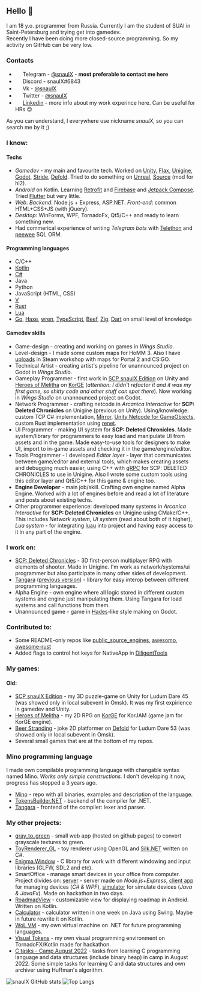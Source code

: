 ## Hello 👋

I am 18 y.o. programmer from Russia. Currently I am the student of SUAI in Saint-Petersburg and trying get into gamedev.  
Recently I have been doing more closed-source programming. So my activity on GitHub can be very low.

### Contacts
* <img height="16" width="16" src="https://unpkg.com/simple-icons@v8/icons/telegram.svg" /> Telegram - [@snaulX](https://t.me/snaulX) - **most preferable to contact me here**
* <img height="16" width="16" src="https://unpkg.com/simple-icons@v8/icons/discord.svg" /> Discord - snaulX#6843
* <img height="16" width="16" src="https://unpkg.com/simple-icons@v8/icons/vk.svg" /> Vk - [@snaulX](https://vk.com/snaulx)
* <img height="16" width="16" src="https://unpkg.com/simple-icons@v8/icons/twitter.svg" /> Twitter - [@snaulX](https://twitter.com/snaulX)
* <img height="16" width="16" src="https://unpkg.com/simple-icons@v8/icons/linkedin.svg" /> [Linkedin](https://www.linkedin.com/in/snaulx/) - more info about my work experince here. Can be useful for HRs 😉

As you can understand, I everywhere use nickname *snaulX*, so you can search me by it ;)

### I know:
#### Techs
* *Gamedev* - my main and favourite tech. Worked on [Unity](https://unity.com), [Flax](https://flaxengine.com/), [Unigine](https://unigine.com/), [Godot](https://godotengine.org/), [Stride](https://www.stride3d.net/), [Defold](https://github.com/defold/defold). Tried to do something on [Unreal](https://www.unrealengine.com/), [Source](https://developer.valvesoftware.com/wiki/Source) (mod for hl2). 
* *Android* on Kotlin. Learning [Retrofit](https://square.github.io/retrofit/) and [Firebase](https://firebase.google.com/) and [Jetpack Compose](https://developer.android.com/jetpack/compose). Tried [Flutter](https://flutter.dev/) but very little.
* *Web*. *Backend*: Node.js + Express, ASP.NET. *Front-end*: common HTML+CSS+JS (with jQuery).
* *Desktop*: WinForms, WPF, TornadoFx, Qt5/C++ and ready to learn something new.
* Had commerical experience of writing *Telegram bots* with [Telethon](https://github.com/LonamiWebs/Telethon) and [peewee](https://github.com/coleifer/peewee) SQL ORM.

#### Programming languages
* C/C++
* [Kotlin](https://github.com/JetBrains/kotlin)
* [C#](https://github.com/dotnet/csharplang)
* Java
* Python
* JavaScript (HTML, CSS)
* [V](https://github.com/vlang/v)
* [Rust](https://github.com/rust-lang/rust)
* [Lua](https://github.com/lua/lua)
* [Go](https://github.com/golang/go), [Haxe](https://github.com/HaxeFoundation/haxe), [wren](https://github.com/wren-lang/wren), [TypeScript](https://github.com/microsoft/TypeScript), [Beef](https://github.com/beefytech/Beef), [Zig](https://github.com/ziglang/zig), [Dart](https://github.com/dart-lang/sdk) on small level of knowledge

#### Gamedev skills
* Game-design - creating and working on games in *Wings Studio*.
* Level-design - I made some custom maps for HoMM 3. Also I have [uploads](https://steamcommunity.com/id/snaulX/myworkshopfiles/) in Steam workshop with maps for Portal 2 and CS:GO.
* Technical Artist - creating artist's pipeline for unannounced project on Godot in *Wings Studio*.
* Gameplay Programmer - first work in [SCP snaulX Edition](https://github.com/snaulX/scp-snaulx-edition) on Unity and [Heroes of Melitha](https://github.com/snaulX/Heroes-of-Melitha) on [KorGE](https://github.com/korlibs/korge) (*attention: I didn't refactor it and it was my first game, so shitty code and other stuff can spot there*). Now working in *Wings Studio* on unannounced project on Godot.
* Network Programmer - crafting netcode in *Arcanica Interactive* for **SCP: Deleted Chronicles** on Unigine (previous on Unity). Using/knowledge: custom TCP C# implementation, [Mirror](https://github.com/MirrorNetworking/Mirror), [Unity Netcode for GameObjects](https://unity.com/products/netcode), custom Rust implementation using [renet](https://github.com/lucaspoffo/renet).
* UI Programmer - making UI system for **SCP: Deleted Chronicles**. Made system/library for programmers to easy load and manipulate UI from assets and in the game. Made easy-to-use tools for designers to make UI, import to in-game assets and checking it in the game/engine/editor.
* Tools Programmer - I developed *Editor layer* - layer that communicates between game/editor and external tools, which makes creating assets and debugging much easier, using C++ with [gRPC](https://grpc.io/) for SCP: DELETED CHRONICLES to use in Unigine. Also I wrote some custom tools using this editor layer and Qt5/C++ for this game & engine too.
* **Engine Developer** - main job/skill. Crafting own engine named Alpha Engine. Worked with a lot of engines before and read a lot of literature and posts about existing techs.
* Other programmer experience: developed many systems in *Arcanica Interactive* for **SCP: Deleted Chronicles** on Unigine using CMake/C++. This includes *Network system*, *UI system* (read about both of it higher), *Lua system* - for integrating [luau](https://luau-lang.org/) into project and having easy access to it in any part of the engine.

### I work on:
* [SCP: Deleted Chronicles](https://arcanica-interactive.com/?page=main&lang=en) - 3D first-person multiplayer RPG with elements of shooter. Made in Unigine. I'm work as network/systems/ui programmer but also participate in many other sides of development.
* [Tangara](https://github.com/wings-studio/Tangara) ([previous version](https://github.com/mino-lang/Tangara)) - library for easy interop between different programming languages.
* Alpha Engine - own engine where all logic stored in different custom systems and engine just manipulating them. Using Tangara for load systems and call functions from them.
* Unannounced game - game in [Hades](https://www.supergiantgames.com/games/hades)-like style making on Godot.

### Contributed to:
* Some README-only repos like [public_source_engines](https://github.com/redorav/public_source_engines), [awesomo](https://github.com/lk-geimfari/awesomo), [awesome-rust](https://github.com/rust-unofficial/awesome-rust)
* Added flags to control hot keys for NativeApp in [DiligentTools](https://github.com/DiligentGraphics/DiligentTools)

### My games:  
#### Old:
* [SCP snaulX Edition](https://github.com/snaulX/scp-snaulx-edition) - my 3D puzzle-game on Unity for Ludum Dare 45 (was showed only in local subevent in Omsk). It was my first expirience in gamedev and Unity.
* [Heroes of Melitha](https://github.com/snaulX/Heroes-of-Melitha) - my 2D RPG on [KorGE](https://github.com/korlibs/korge) for KorJAM (game jam for KorGE engine).
* [Beer Stranding](https://github.com/snaulX/Beer_Stranding) - joke 2D platformer on [Defold](https://github.com/defold/defold) for Ludum Dare 53 (was showed only in local subevent in Omsk).
* Several small games that are at the bottom of my repos.  
 
### Mino programming language
I made own compilable programming language with changable syntax named Mino. *Works only simple constructions.* I don't developing it now, progress has stopped a 3 years ago.
* [Mino](https://github.com/snaulX/Mino) - repo with all binaries, examples and description of the language.
* [TokensBuilder.NET](https://github.com/snaulX/TokensBuilder.NET) - backend of the compiler for .NET.
* [Tangara](https://github.com/snaulX/Tangara) - frontend of the compiler: lexer and parser.
 
### My other projects:
* [gray_to_green](https://github.com/snaulX/gray_to_green) - small web app (hosted on github pages) to convert grayscale textures to green.
* [ToyRenderer_GL](https://github.com/snaulX/ToyRenderer_GL) - toy renderer using OpenGL and [Silk.NET](https://github.com/dotnet/Silk.NET) written on C#.
* [Enigma.Window](https://github.com/wings-studio/Enigma.Window) - C library for work with different windowing and input libraries (GLFW, SDL2 and etc).
* SmartOffice - manage smart devices in your office from computer. Project divides on: [server](https://github.com/snaulX/SmartOffice_server) - server made on *Node.js+Express*, [client app](https://github.com/snaulX/SmartOffice_app) for managing devices (*C# & WPF*), [simulator](https://github.com/snaulX/SmartOffice_test) for simulate devices (*Java & JavaFx*). Made on hackathon in two days.
* [RoadmapView](https://github.com/snaulX/RoadmapView) - customizable view for displaying roadmap in Android. Written on Kotlin.
* [Calculator](https://github.com/snaulX/Calculator) - calculator written in one week on Java using Swing. Maybe in future rewrite it on Kotlin.
* [WoL VM](https://github.com/snaulX/virtual-machine-dotnet) - my own virtual machine on .NET for future programming languages.
* [Visual Tokens](https://github.com/snaulX/visual-tokens) - my own visual programming environment on TornadoFX/Kotlin made for hackathon.
* [C tasks - Camp August 2022](https://github.com/snaulX/c_tasks_camp) - tasks from learning C programming language and data structures (include binary heap) in camp in August 2022. Some simple tasks for learning C and data structures and own archiver using Huffman's algorithm.

![snaulX GitHub stats](https://github-readme-stats.vercel.app/api/?username=snaulX&show_icons=true&title_color=fff&icon_color=79ff97&text_color=9f9f9f&bg_color=151515)
![Top Langs](https://github-readme-stats.vercel.app/api/top-langs/?username=snaulX&show_icons=true&title_color=fff&icon_color=79ff97&text_color=9f9f9f&bg_color=151515)
